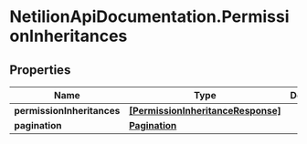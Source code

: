 # NetilionApiDocumentation.PermissionInheritances

## Properties
Name | Type | Description | Notes
------------ | ------------- | ------------- | -------------
**permissionInheritances** | [**[PermissionInheritanceResponse]**](PermissionInheritanceResponse.md) |  | [optional] 
**pagination** | [**Pagination**](Pagination.md) |  | [optional] 


